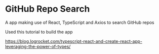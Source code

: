 # GitHub Repo Search

A app making use of React, TypeScript and Axios to search GitHub repos

Used this tutorial to build the app

https://blog.logrocket.com/typescript-react-and-create-react-app-leveraging-the-power-of-types/
